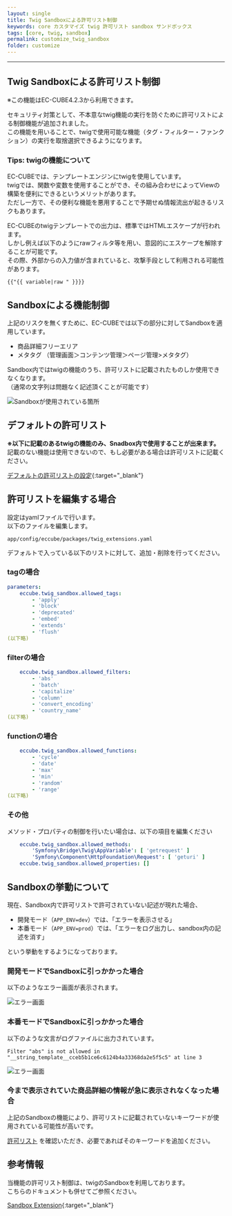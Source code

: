 ```yaml
---
layout: single
title: Twig Sandboxによる許可リスト制御
keywords: core カスタマイズ twig 許可リスト sandbox サンドボックス
tags: [core, twig, sandbox]
permalink: customize_twig_sandbox
folder: customize
---
```



---

## Twig Sandboxによる許可リスト制御

※この機能はEC-CUBE4.2.3から利用できます。

セキュリティ対策として、不本意なtwig機能の実行を防ぐために許可リストによる制御機能が追加されました。  
この機能を用いることで、twigで使用可能な機能（タグ・フィルター・ファンクション）の実行を取捨選択できるようになります。

### Tips: twigの機能について

EC-CUBEでは、テンプレートエンジンにtwigを使用しています。  
twigでは、関数や変数を使用することができ、その組み合わせによってViewの構築を便利にできるというメリットがあります。  
ただし一方で、その便利な機能を悪用することで予期せぬ情報流出が起きるリスクもあります。  

EC-CUBEのtwigテンプレートでの出力は、標準ではHTMLエスケープが行われます。  
しかし例えば以下のようにrawフィルタ等を用い、意図的にエスケープを解除することが可能です。  
その際、外部からの入力値が含まれていると、攻撃手段として利用される可能性があります。

```
{{"{{ variable|raw " }}}}
```

## Sandboxによる機能制御

上記のリスクを無くすために、EC-CUBEでは以下の部分に対してSandboxを適用しています。  

* 商品詳細フリーエリア
* メタタグ （管理画面＞コンテンツ管理＞ページ管理>メタタグ）

Sandbox内ではtwigの機能のうち、許可リストに記載されたものしか使用できなくなります。  
（通常の文字列は問題なく記述頂くことが可能です）

![Sandboxが使用されている箇所]({{site.baseurl}}/images/customize/sandbox.png)

## デフォルトの許可リスト

**※以下に記載のあるtwigの機能のみ、Snadbox内で使用することが出来ます。**  
記載のない機能は使用できないので、もし必要がある場合は許可リストに記載ください。

[デフォルトの許可リストの設定](https://github.com/EC-CUBE/ec-cube/blob/4.2/app/config/eccube/packages/twig_extensions.yaml){:target="_blank"}


## 許可リストを編集する場合

設定はyamlファイルで行います。  
以下のファイルを編集します。

`app/config/eccube/packages/twig_extensions.yaml`

デフォルトで入っている以下のリストに対して、追加・削除を行ってください。

### tagの場合

```yaml
parameters:
    eccube.twig_sandbox.allowed_tags:
        - 'apply'
        - 'block'
        - 'deprecated'
        - 'embed'
        - 'extends'
        - 'flush'
(以下略)
```

### filterの場合

```yaml
    eccube.twig_sandbox.allowed_filters:
        - 'abs'
        - 'batch'
        - 'capitalize'
        - 'column'
        - 'convert_encoding'
        - 'country_name'
(以下略)
```

### functionの場合

```yaml
    eccube.twig_sandbox.allowed_functions:
        - 'cycle'
        - 'date'
        - 'max'
        - 'min'
        - 'random'
        - 'range'
(以下略)
```

### その他

メソッド・プロパティの制御を行いたい場合は、以下の項目を編集ください

```yaml
    eccube.twig_sandbox.allowed_methods:
        'Symfony\Bridge\Twig\AppVariable': [ 'getrequest' ]
        'Symfony\Component\HttpFoundation\Request': [ 'geturi' ]
    eccube.twig_sandbox.allowed_properties: []
```

## Sandboxの挙動について

現在、Sandbox内で許可リストで許可されていない記述が現れた場合、

* 開発モード（`APP_ENV=dev`）では、「エラーを表示させる」
* 本番モード（`APP_ENV=prod`）では、「エラーをログ出力し、sandbox内の記述を消す」

という挙動をするようになっております。

### 開発モードでSandboxに引っかかった場合

以下のようなエラー画面が表示されます。

![エラー画面]({{site.baseurl}}/images/customize/error_screen.png)


### 本番モードでSandboxに引っかかった場合

以下のような文言がログファイルに出力されています。

```
Filter "abs" is not allowed in "__string_template__cceb5b1ce6c6124b4a33368da2e5f5c5" at line 3
```

![エラー画面]({{site.baseurl}}/images/customize/log_screen.png)


### 今まで表示されていた商品詳細の情報が急に表示されなくなった場合

上記のSandboxの機能により、許可リストに記載されていないキーワードが使用されている可能性が高いです。  

[許可リスト](#デフォルトの許可リスト) を確認いただき、必要であればそのキーワードを追加ください。

## 参考情報

当機能の許可リスト制御は、twigのSandboxを利用しております。  
こちらのドキュメントも併せてご参照ください。

[Sandbox Extension](https://php-log.net/twig/3.x/api.html#sandbox-extension){:target="_blank"}